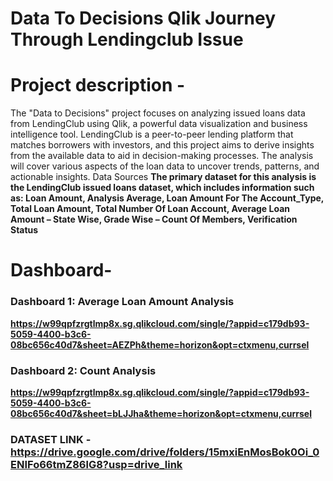 # Data To Decisions Qlik Journey Through Lendingclub Issue
# Project description - 
 The "Data to Decisions" project focuses on analyzing issued loans data from LendingClub using Qlik, a powerful data visualization and business intelligence tool. LendingClub is a peer-to-peer lending platform that matches borrowers with investors, and this project aims to derive insights from the available data to aid in decision-making processes. The analysis will cover various aspects of the loan data to uncover trends, patterns, and actionable insights.
 Data Sources
**The primary dataset for this analysis is the LendingClub issued loans dataset, which includes information such as:
Loan Amount, 
Analysis Average,
Loan Amount For The Account_Type, 
Total Loan Amount, 
Total Number Of Loan Account,
Average Loan Amount – State Wise, 
Grade Wise – Count Of Members, 
Verification Status**
# Dashboard-
### Dashboard 1: Average Loan Amount Analysis
**https://w99qpfzrgtlmp8x.sg.qlikcloud.com/single/?appid=c179db93-5059-4400-b3c6-08bc656c40d7&sheet=AEZPh&theme=horizon&opt=ctxmenu,currsel**
### Dashboard 2: Count Analysis
**https://w99qpfzrgtlmp8x.sg.qlikcloud.com/single/?appid=c179db93-5059-4400-b3c6-08bc656c40d7&sheet=bLJJha&theme=horizon&opt=ctxmenu,currsel**
### DATASET LINK - **https://drive.google.com/drive/folders/15mxiEnMosBok0Oi_0ENIFo66tmZ86lG8?usp=drive_link**
